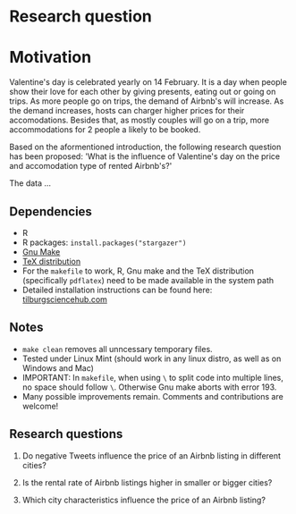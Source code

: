 # Research question

# Motivation
Valentine's day is celebrated yearly on 14 February. It is a day when people show their love for each other by giving presents, eating out or going on trips. As more people go on trips, the demand of Airbnb's will increase. As the demand increases, hosts can charger higher prices for their accomodations. Besides that, as mostly couples will go on a trip, more accommodations for 2 people a likely to be booked. 

Based on the aformentioned introduction, the following research question has been proposed:
'What is the influence of Valentine's day on the price and accomodation type of rented Airbnb's?'

The data ...


## Dependencies
- R 
- R packages: `install.packages("stargazer")`
- [Gnu Make](https://tilburgsciencehub.com/get/make) 
- [TeX distribution](https://tilburgsciencehub.com/get/latex/?utm_campaign=referral-short)
- For the `makefile` to work, R, Gnu make and the TeX distribution (specifically `pdflatex`) need to be made available in the system path 
- Detailed installation instructions can be found here: [tilburgsciencehub.com](http://tilburgsciencehub.com/)


## Notes
- `make clean` removes all unncessary temporary files. 
- Tested under Linux Mint (should work in any linux distro, as well as on Windows and Mac) 
- IMPORTANT: In `makefile`, when using `\` to split code into multiple lines, no space should follow `\`. Otherwise Gnu make aborts with error 193. 
- Many possible improvements remain. Comments and contributions are welcome!


## Research questions
1. Do negative Tweets influence the price of an Airbnb listing in different cities?

2. Is the rental rate of Airbnb listings higher in smaller or bigger cities?

3. Which city characteristics influence the price of an Airbnb listing?
